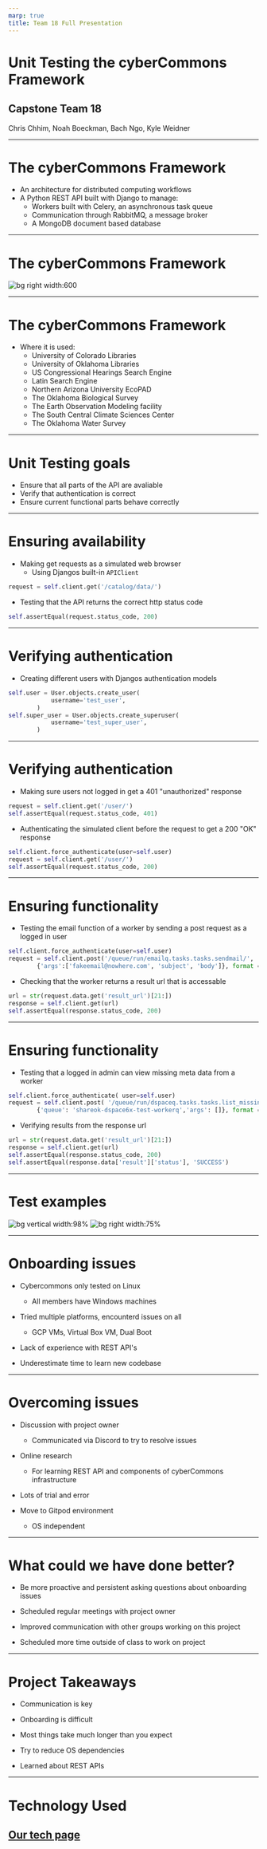 ```yaml
---
marp: true
title: Team 18 Full Presentation
---
```


# Unit Testing the cyberCommons Framework
## Capstone Team 18
Chris Chhim, Noah Boeckman, Bach Ngo, Kyle Weidner

---

# The cyberCommons Framework​
- An architecture for distributed computing workflows​
- A Python REST API built with Django to manage:​
  - Workers built with Celery, an asynchronous task queue​
  - Communication through RabbitMQ, a message broker​
  - A MongoDB document based database​

---

# The cyberCommons Framework
![bg right width:600](https://cybercom-docs.readthedocs.io/en/latest/_images/cybercommons.png)

---

# The cyberCommons Framework
- Where it is used:
  - University of Colorado Libraries ​
  - University of Oklahoma Libraries ​
  - US Congressional Hearings Search Engine ​
  - Latin Search Engine ​
  - Northern Arizona University EcoPAD ​
  - The Oklahoma Biological Survey ​
  - The Earth Observation Modeling facility ​
  - The South Central Climate Sciences Center ​
  - The Oklahoma Water Survey​

---

# Unit Testing goals
- Ensure that all parts of the API are avaliable 
- Verify that authentication is correct
- Ensure current functional parts behave correctly

---

# Ensuring availability
- Making get requests as a simulated web browser
  - Using Djangos built-in ```APIClient``` 
```python
request = self.client.get('/catalog/data/')
```
- Testing that the API returns the correct http status code
```python
self.assertEqual(request.status_code, 200)
```

---

# Verifying authentication
- Creating different users with Djangos authentication models
```python
self.user = User.objects.create_user(
            username='test_user',
        )
self.super_user = User.objects.create_superuser(
            username='test_super_user',
        )
```

---

# Verifying authentication
- Making sure users not logged in get a 401 "unauthorized" response
```python
request = self.client.get('/user/')
self.assertEqual(request.status_code, 401)
```
- Authenticating the simulated client before the request to get a 200 "OK" response
```python
self.client.force_authenticate(user=self.user)
request = self.client.get('/user/')
self.assertEqual(request.status_code, 200)
```

---

# Ensuring functionality 
- Testing the email function of a worker by sending a post request as a logged in user
```python
self.client.force_authenticate(user=self.user)
request = self.client.post('/queue/run/emailq.tasks.tasks.sendmail/', 
        {'args':['fakeemail@nowhere.com', 'subject', 'body']}, format = "json")
```
- Checking that the worker returns a result url that is accessable
```python
url = str(request.data.get('result_url')[21:])
response = self.client.get(url)
self.assertEqual(response.status_code, 200)
```

---

# Ensuring functionality
- Testing that a logged in admin can view missing meta data from a worker
```python
self.client.force_authenticate( user=self.user)
request = self.client.post( '/queue/run/dspaceq.tasks.tasks.list_missing_metadata_etd/', 
        {'queue': 'shareok-dspace6x-test-workerq','args': []}, format = "json")
```
- Verifying results from the response url
```python
url = str(request.data.get('result_url')[21:])
response = self.client.get(url)
self.assertEqual(response.status_code, 200)
self.assertEqual(response.data['result']['status'], 'SUCCESS')
```

---

# Test examples

![bg vertical width:98%](./imgs/test_ok.png)
![bg right width:75%](./imgs/test_no_dspace.png)

---

# Onboarding issues

- Cybercommons only tested on Linux

    - All members have Windows machines

- Tried multiple platforms, encounterd issues on all

    - GCP VMs, Virtual Box VM, Dual Boot

- Lack of experience with REST API's

- Underestimate time to learn new codebase

---

# Overcoming issues

- Discussion with project owner

    - Communicated via Discord to try to resolve issues

- Online research

    - For learning REST API and components of cyberCommons infrastructure

- Lots of trial and error

- Move to Gitpod environment 

    - OS independent

---

# What could we have done better?

- Be more proactive and persistent asking questions about onboarding issues

- Scheduled regular meetings with project owner

- Improved communication with other groups working on this project

- Scheduled more time outside of class to work on project

---

# Project Takeaways

- Communication is key

- Onboarding is difficult

- Most things take much longer than you expect

- Try to reduce OS dependencies

- Learned about REST APIs

---

# Technology Used

## [Our tech page](http://35.232.63.249/tech.html)
